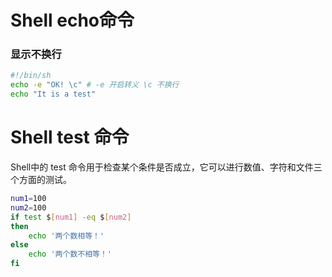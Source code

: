 # Shell echo命令

### 显示不换行

```sh
#!/bin/sh
echo -e "OK! \c" # -e 开启转义 \c 不换行
echo "It is a test"
```

# Shell test 命令

Shell中的 test 命令用于检查某个条件是否成立，它可以进行数值、字符和文件三个方面的测试。

```sh
num1=100
num2=100
if test $[num1] -eq $[num2]
then
    echo '两个数相等！'
else
    echo '两个数不相等！'
fi
```

